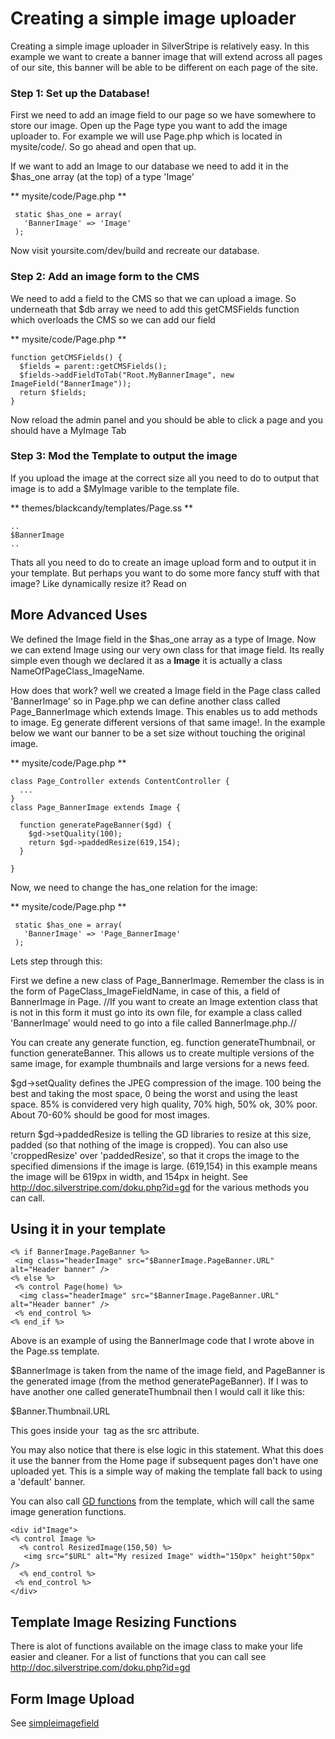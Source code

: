 # Creating a simple image uploader

Creating a simple image uploader in SilverStripe is relatively easy. In this example we want to create a banner image that will extend across all pages of our site, this banner will be able to be different on each page of the site.

### Step 1: Set up the Database!

First we need to add an image field to our page so we have somewhere to store our image. Open up the Page type you want to add the image uploader to. For example we will use Page.php which is located in mysite/code/. So go ahead and open that up.

If we want to add an Image to our database we need to add it in the $has_one array (at the top) of a type 'Image'

** mysite/code/Page.php **
~~~ {php}
 static $has_one = array(
   'BannerImage' => 'Image'
 );
~~~

Now visit yoursite.com/dev/build and recreate our database. 

###  Step 2: Add an image form to the CMS

We need to add a field to the CMS so that we can upload a image. So underneath that $db array we need to add this getCMSFields function which overloads the CMS so we can add our field

** mysite/code/Page.php **
~~~ {php}
function getCMSFields() {
  $fields = parent::getCMSFields();
  $fields->addFieldToTab("Root.MyBannerImage", new ImageField("BannerImage"));
  return $fields;
}
~~~

Now reload the admin panel and you should be able to click a page and you should have a MyImage Tab

### Step 3: Mod the Template to output the image

If you upload the image at the correct size all you need to do to output that image is to add a $MyImage varible to the template file.

** themes/blackcandy/templates/Page.ss **
~~~ {php}
..
$BannerImage
..
~~~

Thats all you need to do to create an image upload form and to output it in your template. But perhaps you want to do some more fancy stuff with that image? Like dynamically resize it? Read on





## More Advanced Uses

We defined the Image field in the $has_one array as a type of Image. Now we can extend Image using our very own class for that image field. Its really simple even though we declared it as a **Image** it is actually a class NameOfPageClass_ImageName.

How does that work? well we created a Image field in the Page class called 'BannerImage' so in Page.php we can define another class called Page_BannerImage which extends Image. This enables us to add methods to image. Eg generate different versions of that same image!. In the example below we want our banner to be a set size without touching the original image.

** mysite/code/Page.php **
~~~ {php}
class Page_Controller extends ContentController {
  ...
}
class Page_BannerImage extends Image {

  function generatePageBanner($gd) {
    $gd->setQuality(100);
    return $gd->paddedResize(619,154);
  }

}
~~~

Now, we need to change the has_one relation for the image:

** mysite/code/Page.php **
~~~ {php}
 static $has_one = array(
   'BannerImage' => 'Page_BannerImage'
 );
~~~

Lets step through this:

First we define a new class of Page_BannerImage. Remember the class is in the form of PageClass_ImageFieldName, in case of this, a field of BannerImage in Page. //If you want to create an Image extention class that is not in this form it must go into its own file, for example a class called 'BannerImage' would need to go into a file called BannerImage.php.//

You can create any generate function, eg. function generateThumbnail, or function generateBanner. This allows us to create multiple versions of the same image, for example thumbnails and large versions for a news feed.

$gd->setQuality defines the JPEG compression of the image. 100 being the best and taking the most space, 0 being the worst and using the least space. 85% is convidered very high quality, 70% high, 50% ok, 30% poor. About 70-60% should be good for most images.

return $gd->paddedResize is telling the GD libraries to resize at this size, padded (so that nothing of the image is cropped). You can also use 'croppedResize' over 'paddedResize', so that it crops the image to the specified dimensions if the image is large. (619,154) in this example means the image will be 619px in width, and 154px in height. See http://doc.silverstripe.com/doku.php?id=gd for the various methods you can call.

## Using it in your template

~~~ {html}
<% if BannerImage.PageBanner %>
 <img class="headerImage" src="$BannerImage.PageBanner.URL" alt="Header banner" />
<% else %>
 <% control Page(home) %>
  <img class="headerImage" src="$BannerImage.PageBanner.URL" alt="Header banner" />
 <% end_control %>
<% end_if %>
~~~

Above is an example of using the BannerImage code that I wrote above in the Page.ss template.

$BannerImage is taken from the name of the image field, and PageBanner is the generated image (from the method generatePageBanner). If I was to have another one called generateThumbnail then I would call it like this:

$Banner.Thumbnail.URL

This goes inside your <img> tag as the src attribute.

You may also notice that there is else logic in this statement. What this does it use the banner from the Home page if subsequent pages don't have one uploaded yet. This is a simple way of making the template fall back to using a 'default' banner.

You can also call [GD functions](http://doc.silverstripe.com/doku.php?id=gd) from the template, which will call the same image generation functions.

~~~ {html}
<div id"Image">
<% control Image %>
  <% control ResizedImage(150,50) %>
   <img src="$URL" alt="My resized Image" width="150px" height"50px" />
  <% end_control %>
 <% end_control %>
</div>
~~~

## Template Image Resizing Functions
There is alot of functions available on the image class to make your life easier and cleaner. For a list of functions that you can call see http://doc.silverstripe.com/doku.php?id=gd



## Form Image Upload
See [simpleimagefield](simpleimagefield)
